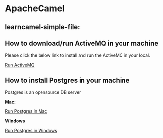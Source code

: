 # ApacheCamel

## **learncamel-simple-file:**

## How to download/run ActiveMQ in your machine

Please click the below link to install and run the ActiveMQ in your local.  

[Run ActiveMQ](https://github.com/dilipSundar/TeachApacheCamel/blob/master/How-to-download:run-activemq.md)

## How to install Postgres in your machine

Postgres is an opensource DB server.  

**Mac:**  

[Run Postgres in Mac](https://github.com/dilipSundar/TeachApacheCamel/blob/master/How-to-install-Postgres-in-Mac.md)

**Windows**  

[Run Postgres in Windows](https://github.com/dilipSundar/TeachApacheCamel/blob/master/How-to-install-Postgres-in-Windows.md)
